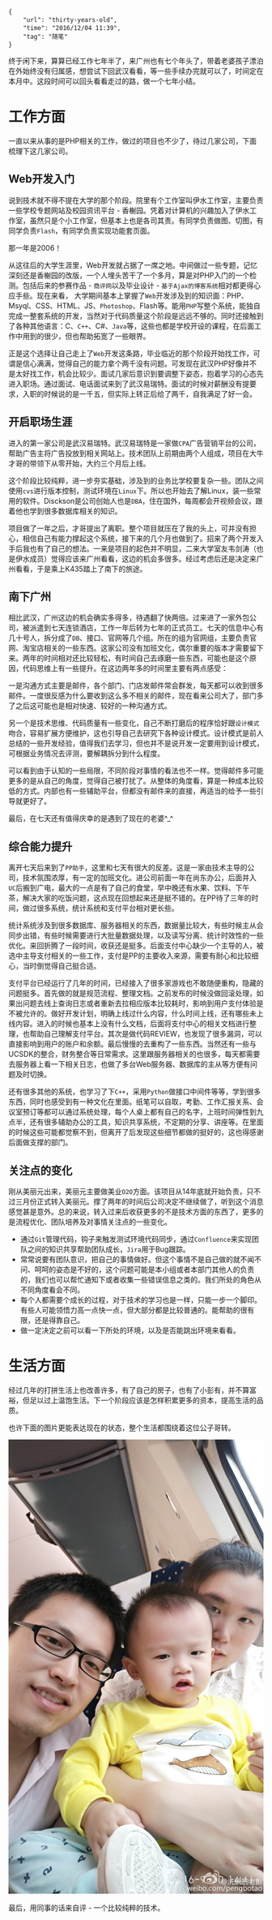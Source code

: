 ```
{
    "url": "thirty-years-old",
    "time": "2016/12/04 11:39",
    "tag": "随笔"
}
```

终于闲下来，算算已经工作七年半了，来广州也有七个年头了，带着老婆孩子漂泊在外始终没有归属感，想尝试下回武汉看看，等一些手续办完就可以了，时间定在本月中。这段时间可以回头看看走过的路，做一个七年小结。

# 工作方面
一直以来从事的是PHP相关的工作，做过的项目也不少了，待过几家公司，下面梳理下这几家公司。

## Web开发入门
说到技术就不得不提在大学的那个阶段。院里有个工作室叫伊水工作室，主要负责一些学校专题网站及校园资讯平台 - 香榭园。凭着对计算机的兴趣加入了伊水工作室，虽然只是个小工作室，但基本上也是各司其责。有同学负责做图、切图，有同学负责`Flash`，有同学负责实现功能套页面。

那一年是2006！

从这往后的大学生涯里，Web开发就占据了一席之地。中间做过一些专题，记忆深刻还是香榭园的改版，一个人埋头苦干了一个多月，算是对PHP入门的一个检测。包括后来的参赛作品 - `商评网`以及毕业设计 - `基于Ajax的博客系统`相对都更得心应手些。现在来看， 大学期间基本上掌握了`Web`开发涉及到的知识面：PHP、Msyql、CSS、HTML、JS、`Photoshop`、Flash等。能用`PHP`写整个系统，能独自完成一整套系统的开发，当然对于代码质量这个阶段是远远不够的。同时还接触到了各种其他语言：C、`C++`、C#、`Java`等，这些也都是学校开设的课程，在后面工作中用到的很少，但也帮助拓宽了一些眼界。

正是这个选择让自己走上了`Web`开发这条路，毕业临近的那个阶段开始找工作，可谓是信心满满，觉得自己的能力拿个两千没有问题。可发现在武汉PHP好像并不是太好找工作，机会比较少。面试几家后意识到要调整下姿态，抱着学习的心态先进入职场。通过面试、电话面试来到了武汉易瑞特。面试的时候对薪酬没有提要求，入职的时候说的是一千五，但实际上转正后给了两千，自我满足了好一会。

## 开启职场生涯
进入的第一家公司是武汉易瑞特。武汉易瑞特是一家做`CPA`广告营销平台的公司，帮助广告主将广告投放到相关网站上。技术团队上前期由两个人组成，项目在大牛才哥的带领下从零开始，大约三个月后上线。

这个阶段比较纯粹，进一步夯实基础，涉及到的业务比学校要复杂一些。团队之间使用`cvs`进行版本控制，测试环境在`Linux`下。所以也开始去了解Linux，装一些常用的软件。Disckson是公司创始人也是`DBA`，住在国外，每周都会开视频会议，跟着他也学到很多数据库相关的知识。

项目做了一年之后，才哥提出了离职。整个项目就压在了我的头上，可并没有担心，相信自己有能力撑起这个系统，接下来的几个月也做到了。招来了两个开发入手后我也有了自己的想法。一来是项目的起色并不明显，二来大学室友韦剑涛（也是伊水成员）觉得应该来广州看看，这边的机会多很多。经过考虑后还是决定来广州看看，于是乘上K435踏上了南下的旅途。

## 南下广州
相比武汉，广州这边的机会确实多得多，待遇翻了快两倍。过来进了一家外包公司，被派遣到七天连锁酒店，工作一年后转为七年的正式员工。七天的信息中心有几十号人，拆分成了`DB`、接口、官网等几个组。所在的组为官网组，主要负责官网、淘宝店相关的一些东西。这家公司没有加班文化，偶尔重要的版本才需要留下来。两年的时间相对还比较轻松，有时间自己去琢磨一些东西，可能也是这个原因，代码思维上有一些提升。在这边两年多的时间里主要有两点感受：

一是沟通方式主要是邮件，各个部门、门店发邮件常会群发，每天都可以收到很多邮件。一度很反感为什么要收到这么多不相关的邮件，现在看来公司大了，部门多了之后这可能也是相对快速、较好的一种沟通方式。

另一个是技术思维、代码质量有一些变化，自己不断打磨后的程序恰好跟`设计模式`吻合，容易扩展方便维护，这也引导自己去研究下各种设计模式。设计模式是前人总结的一些开发经验，值得我们去学习，但也并不是说开发一定要用到设计模式，可根据业务情况去评测，要解耦拆分到什么程度。

可以看到由于认知的一些局限，不同阶段对事情的看法也不一样。觉得邮件多可能更多的是从自己的角度，觉得自己被打扰了。从整体的角度看，算是一种成本比较低的方式。内部也有一些辅助平台，但都没有邮件来的直接，再适当的给予一些引导就更好了。

最后，在七天还有值得庆幸的是遇到了现在的老婆^_^

## 综合能力提升
离开七天后来到了`PP助手`，这里和七天有很大的反差。这是一家由技术主导的公司，技术氛围浓厚，有一定的加班文化。进公司前面一年在尚东办公，后面并入`UC`后搬到广电，最大的一点是有了自己的食堂，早中晚还有水果、饮料、下午茶，解决大家的吃饭问题，这点现在回想起来还是挺不错的。在PP待了三年的时间，做过很多系统，统计系统和支付平台相对更长些。

统计系统涉及到很多数据库、服务器相关的东西，数据量比较大，有些时候主从会同步出错，有些时候需要进行大批量数据处理，以及读写分离、统计时效性的一些优化。来回折腾了一段时间，收获还是挺多。后面支付中心缺少一个主导的人，被选中主导支付相关的一些工作，支付是PP的主要收入来源，需要有耐心和比较细心，当时倒觉得自己挺合适。

支付平台已经运行了几年的时间，已经接入了很多家游戏也不敢随便重构，隐藏的问题挺多。首先做的就是规范流程、整理文档。之前发布的时候没做回滚处理，如果出问题去线上查询日志或者重新去拉相应版本比较耗时，影响到用户支付体验是不被允许的。做好开发计划，明确上线过什么内容，什么时间上线，还有哪些未上线内容。进入的时候也基本上没有什么文档，后面将支付中心的相关文档进行整理，也帮助自己理解支付平台。其次是做代码REVIEW，也发现了很多漏洞，可以直接影响到用户的账户和余额。最后慢慢的去重构了一些东西。当然还有一些与UCSDK的整合，财务整合等日常需求。这里跟服务器相关的也很多，每天都需要去服务器上看一下相关日志，也做了多台Web服务器、数据库的主从等方便有问题及时切换。

还有很多其他的系统，也学习了下`C++`，采用`Python`做接口中间件等等，学到很多东西，同时也感受到有一种文化在里面。纸笔可以自取，考勤、工作汇报关系、会议室预订等都可以通过系统处理，每个人桌上都有自己的名字，上班时间弹性到九点半，还有很多辅助办公的工具，知识共享系统，不定期的分享、讲座等。在里面的时候这些可能都觉察不到，但离开了后发现这些细节都做的挺好的，这也得感谢后面做支撑的部门。

## 关注点的变化
刚从美丽元出来，美丽元主要做美业`O2O`方面。该项目从14年底就开始负责，只不过三月份正式转入美丽元。撑了两年的时间后公司决定不继续做了，听到这个消息感觉甚是意外。总的来说，转入过来后收获更多的不是技术方面的东西了，更多的是流程优化、团队培养及对事情关注点的一些变化。

- 通过`Git`管理代码，钩子来触发测试环境代码同步，通过`Confluence`来实现团队之间的知识共享帮助团队成长，`Jira`用于Bug跟踪。
- 常常说要有团队意识，把自己的事情做好。但这个事情不是自己做的就不闻不问、呵呵的姿态是不好的，这个问题可能是本小组或者本部门其他人的负责的，我们也可以帮忙通知下或者收集一些错误信息之类的。我们所处的角色从不同角度看会不同。
- 每个人都需要个成长的过程，对于技术的学习也是一样，只能一步一个脚印。有些人可能领悟力高一点快一点，但大部分都是比较普通的。能帮助的很有限，还是得靠自己。
- 做一定决定之前可以看一下所处的环境，以及是否能跳出环境来看看。

# 生活方面
经过几年的打拼生活上也改善许多，有了自己的房子，也有了小彭有，并不算富裕，但足以过上温饱生活。下一个阶段应该是怎样积累更多的资本，提高生活的品质。

也许下面的图片更能表达现在的状态，整个生活都围绕着这位公子哥转。

![](/static/uploads/2016.jpg)

最后，用同事的话来自评 - 一个比较纯粹的技术。